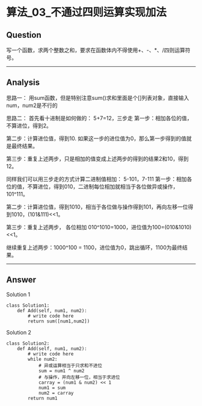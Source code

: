 # 算法_03_不通过四则运算实现加法


## Question
写一个函数，求两个整数之和，要求在函数体内不得使用+、-、*、/四则运算符号。

----

## Analysis
思路一：
用sum函数，但是特别注意sum()求和里面是个[]列表对象，直接输入num，num2是不行的

思路二：
首先看十进制是如何做的： 5+7=12，三步走
第一步：相加各位的值，不算进位，得到2。

第二步：计算进位值，得到10. 如果这一步的进位值为0，那么第一步得到的值就是最终结果。

第三步：重复上述两步，只是相加的值变成上述两步的得到的结果2和10，得到12。

同样我们可以用三步走的方式计算二进制值相加： 5-101，7-111 
第一步：相加各位的值，不算进位，得到010，二进制每位相加就相当于各位做异或操作，101^111。

第二步：计算进位值，得到1010，相当于各位做与操作得到101，再向左移一位得到1010，(101&111)<<1。

第三步：重复上述两步， 各位相加 010^1010=1000，进位值为100=(010&1010)<<1。

继续重复上述两步：1000^100 = 1100，进位值为0，跳出循环，1100为最终结果。

----

## Answer
Solution 1
```
class Solution1:
    def Add(self, num1, num2):
        # write code here
        return sum([num1,num2])
```

Solution 2
```
class Solution2:
    def Add(self, num1, num2):
        # write code here
        while num2:
            # 异或运算相当于只求和不进位
            sum = num1 ^ num2
            # 与操作，并向左移一位，相当于求进位
            carray = (num1 & num2) << 1
            num1 = sum
            num2 = carray
        return num1
```